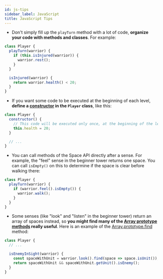 ```yaml
---
id: js-tips
sidebar_label: JavaScript
title: JavaScript Tips
---
```


- Don't simply fill up the `playTurn` method with a lot of code, **organize your
  code with methods and classes**. For example:

```js
class Player {
  playTurn(warrior) {
    if (this.isInjured(warrior)) {
      warrior.rest();
    }
  }

  isInjured(warrior) {
    return warrior.health() < 20;
  }
}
```

- If you want some code to be executed at the beginning of each level, **define
  a [constructor][] in the `Player` class**, like this:

```js
class Player {
  constructor() {
    // This code will be executed only once, at the beginning of the level.
    this.health = 20;
  }

  // ...
}
```

- You can call methods of the Space API directly after a sense. For example, the
  "feel" sense in the beginner tower returns one space. You can call `isEmpty()`
  on this to determine if the space is clear before walking there:

```js
class Player {
  playTurn(warrior) {
    if (warrior.feel().isEmpty()) {
      warrior.walk();
    }
  }
}
```

- Some senses (like "look" and "listen" in the beginner tower) return an array
  of spaces instead, so **you might find many of the [Array prototype methods][]
  really useful**. Here is an example of the [Array.prototype.find][] method:

```js
class Player {
  // ...

  isEnemyInSight(warrior) {
    const spaceWithUnit = warrior.look().find(space => space.isUnit());
    return spaceWithUnit && spaceWithUnit.getUnit().isEnemy();
  }
}
```

[constructor]:
  https://developer.mozilla.org/en-US/docs/Web/JavaScript/Reference/Classes/constructor
[array prototype methods]:
  https://developer.mozilla.org/en-US/docs/Web/JavaScript/Reference/Global_Objects/Array/prototype#Methods
[array.prototype.find]:
  https://developer.mozilla.org/en-US/docs/Web/JavaScript/Reference/Global_Objects/Array/find
